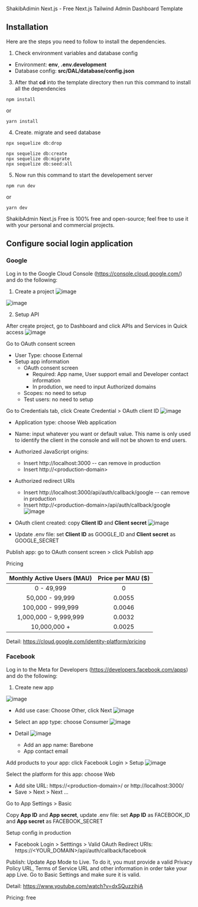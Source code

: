 ShakibAdimin Next.js - Free Next.js Tailwind Admin Dashboard Template

## Installation

Here are the steps you need to follow to install the dependencies.

1. Check environment variables and database config

* Environment: **env**, **.env.development**
* Database config: **src/DAL/database/config.json**

3. After that **cd** into the template directory then run this command to install all the dependencies

```
npm install
```

or

```
yarn install
```

4. Create. migrate and seed database
```
npx sequelize db:drop
```

```
npx sequelize db:create
npx sequelize db:migrate
npx sequelize db:seed:all
```

5. Now run this command to start the developement server

```
npm run dev
```

or

```
yarn dev
```



ShakibAdmin Next.js Free is 100% free and open-source; feel free to use it with your personal and commercial projects.

## Configure social login application

### Google

Log in to the Google Cloud Console (https://console.cloud.google.com/) and do the following:
1. Create a project
![image](https://github.com/khauthanhhieu/barebone-admin/assets/44426849/9faee3c7-fc74-4cf9-8729-3c7e5d8ec743)

![image](https://github.com/khauthanhhieu/barebone-admin/assets/44426849/b3adfc87-b20a-4024-810d-fb3f83331070)

2. Setup API

After create project, go to Dashboard and click APIs and Services in Quick access
![image](https://github.com/khauthanhhieu/barebone-admin/assets/44426849/0c0f4628-3381-4f23-ad47-11c5be0852c2)

Go to OAuth consent screen
- User Type: choose External
- Setup app information
  + OAuth consent screen
     * Required: App name, User support email and Developer contact information
     * In prodution, we need to input Authorized domains
  + Scopes: no need to setup
  + Test users: no need to setup

Go to Credentials tab, click Create Credential > OAuth client ID
![image](https://github.com/khauthanhhieu/barebone-admin/assets/44426849/85e5c6e0-9a01-47d5-bfe5-9f5408db11cc)

- Application type: choose Web application
- Name: input whatever you want or default value. This name is only used to identify the client in the console and will not be shown to end users.

- Authorized JavaScript origins:
   + Insert http://localhost:3000 -- can remove in production
   + Insert http://\<production-domain\>
- Authorized redirect URIs
   + Insert http://localhost:3000/api/auth/callback/google -- can remove in production
   + Insert http://\<production-domain\>/api/auth/callback/google
![image](https://github.com/khauthanhhieu/barebone-admin/assets/44426849/276b5254-032d-4ef3-a4a6-532c4aa9564e)

- OAuth client created: copy **Client ID** and **Client secret**
![image](https://github.com/khauthanhhieu/barebone-admin/assets/44426849/f1975d23-4694-4543-8054-2efffd11b567)
- Update .env file: set **Client ID** as GOOGLE_ID and **Client secret** as GOOGLE_SECRET

Publish app: go to OAuth consent screen > click Publish app

Pricing

| Monthly Active Users (MAU) | Price per MAU ($)    |
| :---:   | :---: |
| 0 - 49,999 | 0   |
| 50,000 - 99,999 |	0.0055 |
| 100,000 - 999,999	| 0.0046 |
| 1,000,000 - 9,999,999 |	0.0032 |
| 10,000,000 +	| 0.0025 |

Detail: https://cloud.google.com/identity-platform/pricing

### Facebook

Log in to the Meta for Developers (https://developers.facebook.com/apps) and do the following:

1. Create new app

![image](https://github.com/khauthanhhieu/barebone-admin/assets/44426849/5597e95b-bd2b-42d3-bf17-b2b7f71261f5)

- Add use case: Choose Other, click Next
![image](https://github.com/khauthanhhieu/barebone-admin/assets/44426849/7d177222-f355-466e-93fe-ede77e377624)

- Select an app type: choose Consumer
![image](https://github.com/khauthanhhieu/barebone-admin/assets/44426849/7c8d1fe4-dba3-47bd-9345-78d9bc6353db)

- Detail
![image](https://github.com/khauthanhhieu/barebone-admin/assets/44426849/953ab9b4-be09-4ba1-96d5-4073493fc39d)

  + Add an app name: Barebone
  + App contact email
 
Add products to your app: click Facebook Login > Setup
![image](https://github.com/khauthanhhieu/barebone-admin/assets/44426849/462ae970-2105-477d-a9bf-c1b6079c6d1d)

Select the platform for this app: choose Web
- Add site URL: https://\<production-domain\>/ or http://localhost:3000/
- Save > Next > Next ...

Go to App Settings > Basic

Copy **App ID** and **App secret**, update .env file: set **App ID** as FACEBOOK_ID and **App secret** as FACEBOOK_SECRET

Setup config in production
- Facebook Login > Setttings > Valid OAuth Redirect URIs: https://\<YOUR_DOMAIN\>/api/auth/callback/facebook

Publish: Update App Mode to Live.
To do it, you must provide a valid Privacy Policy URL, Terms of Service URL and other information in order take your app Live.
Go to Basic Settings and make sure it is valid.

Detail: https://www.youtube.com/watch?v=dxSQuzzihjA

Pricing: free


